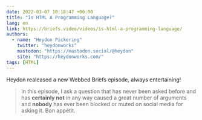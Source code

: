 ```yaml
---
date: 2022-03-07 10:18:47 +00:00
title: "Is HTML A Programming Language?"
lang: en
link: https://briefs.video/videos/is-html-a-programming-language/
authors:
  - name: "Heydon Pickering"
    twitter: "heydonworks"
    mastodon: "https://mastodon.social/@heydon"
    site: "https://heydonworks.com/"
tags: [HTML]
---
```


Heydon realeased a new Webbed Briefs episode, always entertaining!

> In this episode, I ask a question that has never been asked before and has **certainly not** in any way caused a great number of arguments and **nobody** has ever been blocked or muted on social media for asking it. Bon appétit.
